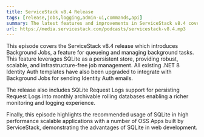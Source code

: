 ```yaml
---
title: ServiceStack v8.4 Release
tags: [release,jobs,logging,admin-ui,commands,api]
summary: The latest features and improvements in ServiceStack v8.4 covering Background Jobs, SQLite Request Logs, Scalable SQLite Apps and more!
url: https://media.servicestack.com/podcasts/servicestack-v8.4.mp3
---
```


This episode covers the ServiceStack v8.4 release which introduces Background Jobs, 
a feature for queueing and managing background tasks. This feature leverages SQLite as a 
persistent store, providing robust, scalable, and infrastructure-free job management.
All existing .NET 8 Identity Auth templates have also been upgraded to integrate with 
Background Jobs for sending Identity Auth emails. 

The release also includes SQLite Request Logs support for persisting Request Logs into monthly
archivable rolling databases enabling a richer monitoring and logging experience. 

Finally, this episode highlights the recommended usage of SQLite in high performance scalable
applications with a number of OSS Apps built by ServiceStack, demonstrating the 
advantages of SQLite in web development.